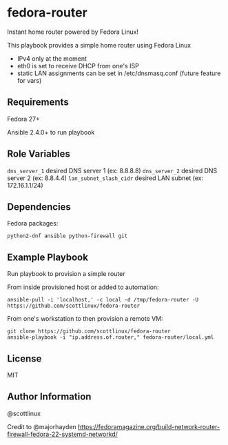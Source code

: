 fedora-router
=========

Instant home router powered by Fedora Linux!

This playbook provides a simple home router using Fedora Linux

* IPv4 only at the moment
* eth0 is set to receive DHCP from one's ISP
* static LAN assignments can be set in /etc/dnsmasq.conf (future feature for vars)

Requirements
------------

Fedora 27+

Ansible 2.4.0+ to run playbook

Role Variables
--------------

`dns_server_1`            desired DNS server 1 (ex: 8.8.8.8)
`dns_server_2`            desired DNS server 2 (ex: 8.8.4.4)
`lan_subnet_slash_cidr`   desired LAN subnet (ex: 172.16.1.1/24)

Dependencies
------------

Fedora packages: 

    python2-dnf ansible python-firewall git

Example Playbook
----------------

Run playbook to provision a simple router

From inside provisioned host or added to automation:

    ansible-pull -i 'localhost,' -c local -d /tmp/fedora-router -U https://github.com/scottlinux/fedora-router

From one's workstation to then provision a remote VM:

    git clone https://github.com/scottlinux/fedora-router
    ansible-playbook -i "ip.address.of.router," fedora-router/local.yml
    
    
License
-------

MIT

Author Information
------------------

@scottlinux

Credit to @majorhayden https://fedoramagazine.org/build-network-router-firewall-fedora-22-systemd-networkd/


